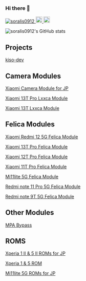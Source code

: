 ### Hi there 👋

<p align="left"> 
  <a href="https://github.com/yutkat/soralis0912/">
    <img src="https://komarev.com/ghpvc/?username=soralis0912" alt="soralis0912" />
  </a>
  <a href="http://twitter.com/soralis_0912">
    <img height="20" src="https://img.shields.io/twitter/follow/soralis_0912?label=Twitter&logo=twitter&style=flat" />
  </a>
  <a href="https://github.com/soralis0912">
    <img height="20" src="https://img.shields.io/github/followers/soralis0912?label=follow&logo=github&style=flat" />
  </a>
</p>

![soralis0912's GitHub stats](https://github-readme-stats.vercel.app/api?username=soralis0912&show_icons=true)

## Projects
[kiso-dev](https://sourceforge.net/projects/kiso-dev/)

## Camera Modules

[Xiaomi Camera Module for JP](https://github.com/soralis0912/xiaomi-camera-mod)

[Xiaomi 13T Pro Lxxca Module](https://github.com/soralis0912/corot-lxxca-enabler)

[Xiaomi 13T Lxxca Module](https://github.com/soralis0912/XIG04-lxxca-enabler)


## Felica Modules

[Xiaomi Redmi 12 5G Felica Module](https://github.com/soralis0912/magisk-module-sky-jp-felica)

[Xiaomi 13T Pro Felica Module](https://github.com/soralis0912/magisk-module-corot-jp-felica)

[Xiaomi 12T Pro Felica Module](https://github.com/soralis0912/magisk-module-diting-jp-felica)

[Xiaomi 11T Pro Felica Module](https://github.com/soralis0912/magisk-module-vili-jp-felica)

[Mi11lite 5G Felica Module](https://github.com/soralis0912/magisk-module-renoir-jp-felica)

[Redmi note 11 Pro 5G Felica Module](https://github.com/soralis0912/magisk-module-veux-jp-felica)

[Redmi note 9T 5G Felica Module](https://github.com/soralis0912/magisk-module-canong-jp-felica)

## Other Modules

[MPA Bypass](https://github.com/soralis0912/mpa-bypass)

## ROMS
[Xperia 1 Ⅱ & 5 Ⅱ ROMs for JP](https://github.com/Sony-edo-felica-development/)

[Xperia 1  & 5  ROM](https://github.com/Sony-kumano-development/)

[Mi11lite 5G ROMs for JP](https://github.com/xiaomi-renoir-felica-development/)



